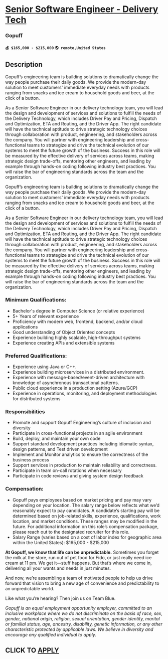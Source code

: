 # [Senior Software Engineer - Delivery Tech](https://www.remotewlb.com/apply/senior-software-engineer-delivery-tech-133253)  
### Gopuff  
#### `💰 $165,000 - $215,000` `🌎 remote,United States`  

## Description

Gopuff’s engineering team is building solutions to dramatically change the way people purchase their daily goods. We provide the modern-day solution to meet customers' immediate everyday needs with products ranging from snacks and ice cream to household goods and beer, at the click of a button.

  

As a Senior Software Engineer in our delivery technology team, you will lead the design and development of services and solutions to fulfill the needs of the Delivery Technology, which includes Driver Pay and Pricing, Dispatch and Optimization, ETA and Routing, and the Driver App. The right candidate will have the technical aptitude to drive strategic technology choices through collaboration with product, engineering, and stakeholders across the company. You will partner with engineering leadership and cross-functional teams to strategize and drive the technical evolution of our systems to meet the future growth of the business. Success in this role will be measured by the effective delivery of services across teams, making strategic design trade-offs, mentoring other engineers, and leading by example through hands-on coding following industry best practices. You will raise the bar of engineering standards across the team and the organization.

  

  

Gopuff’s engineering team is building solutions to dramatically change the way people purchase their daily goods. We provide the modern-day solution to meet customers' immediate everyday needs with products ranging from snacks and ice cream to household goods and beer, at the click of a button.

  

As a Senior Software Engineer in our delivery technology team, you will lead the design and development of services and solutions to fulfill the needs of the Delivery Technology, which includes Driver Pay and Pricing, Dispatch and Optimization, ETA and Routing, and the Driver App. The right candidate will have the technical aptitude to drive strategic technology choices through collaboration with product, engineering, and stakeholders across the company. You will partner with engineering leadership and cross-functional teams to strategize and drive the technical evolution of our systems to meet the future growth of the business. Success in this role will be measured by the effective delivery of services across teams, making strategic design trade-offs, mentoring other engineers, and leading by example through hands-on coding following industry best practices. You will raise the bar of engineering standards across the team and the organization.

  

  

### Minimum Qualifications:

* Bachelor's degree in Computer Science (or relative experience)
* 5+ Years of relevant experience
* Proficiency with modern web, frontend, backend, and/or cloud applications
* Good understanding of Object Oriented concepts
* Experience building highly scalable, high-throughput systems
* Experience creating APIs and extensible systems

  

### Preferred Qualifications:

* Experience using Java or C++.
* Experience building microservices in a distributed environment.
* Experience with message-based/event-driven architecture with knowledge of asynchronous transactional patterns.
* Public cloud experience in a production setting (Azure/GCP)
* Experience in operations, monitoring, and deployment methodologies for distributed systems

  

### Responsibilities

* Promote and support Gopuff Engineering’s culture of inclusion and diversity 
* Participate in cross-functional projects in an agile environment
* Build, deploy, and maintain your own code
* Support standard development practices including idiomatic syntax, design patterns, and Test driven development
* Implement and Monitor analytics to ensure the correctness of the business process
* Support services in production to maintain reliability and correctness.
* Participate in team on-call rotations when necessary
* Participate in code reviews and giving system design feedback

  

### Compensation:

* Gopuff pays employees based on market pricing and pay may vary depending on your location. The salary range below reflects what we’d reasonably expect to pay candidates. A candidate’s starting pay will be determined based on job-related skills, experience, qualifications, work location, and market conditions. These ranges may be modified in the future. For additional information on this role’s compensation package, please reach out to the designated recruiter for this role.
* Salary Range (varies based on a cost of labor index for geographic area within the United States): $165,000 - $215,000

  

 **At Gopuff, we know that life can be unpredictable.** Sometimes you forget the milk at the store, run out of pet food for Fido, or just really need ice cream at 11 pm. We get it—stuff happens. But that’s where we come in, delivering all your wants and needs in just minutes.

  

And now, we’re assembling a team of motivated people to help us drive forward that vision to bring a new age of convenience and predictability to an unpredictable world.

  

Like what you’re hearing? Then join us on Team Blue.

  

 _Gopuff is an equal employment opportunity employer, committed to an inclusive workplace where we do not discriminate on the basis of race, sex, gender, national origin, religion, sexual orientation, gender identity, marital or familial status, age, ancestry, disability, genetic information, or any other characteristic protected by applicable laws. We believe in diversity and encourage any qualified individual to apply._

  
## CLICK TO [APPLY](https://www.remotewlb.com/apply/senior-software-engineer-delivery-tech-133253)

